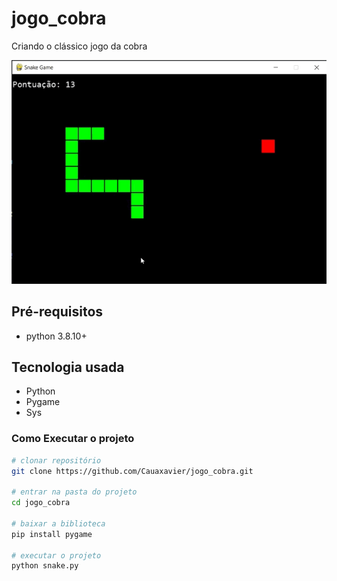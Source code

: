 # jogo_cobra
 Criando o clássico jogo da cobra
 
 ![gif snake](https://github.com/Cauaxavier/jogo_cobra/blob/main/assents/snake_gif.gif)

 ## Pré-requisitos
 - python 3.8.10+
 
 ## Tecnologia usada
  - Python
  - Pygame
  - Sys

 ### Como Executar o projeto   
```bash
# clonar repositório
git clone https://github.com/Cauaxavier/jogo_cobra.git

# entrar na pasta do projeto
cd jogo_cobra

# baixar a biblioteca
pip install pygame

# executar o projeto
python snake.py
```
